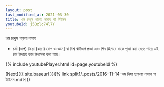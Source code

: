 ```yaml
---
layout: post
last_modified_at: 2021-03-30
title: ওম চাথুস পাড়ায় নামায গা টাইমস
youtubeId: j5Qzlc74l7Y
---
```

 
 
 ওম চাথুস পাড়ায় নামায  
 
 -  চর্যা (জপ) ক্রিয়া (করণ) যোগ ও জ্ঞান] বা বিশ্ব থাইজগ প্রজ্ঞা এবং শিব হিসাবে যাকে পূজা করা যেতে পারে এই চার উপায়ে কার উপাসনা করা যায়। 
 
  
 
  
 
 
 
 
 
 


{% include youtubePlayer.html id=page.youtubeId %}
 
[Next]({{ site.baseurl }}{% link  split1/_posts/2016-11-14-ওম নিসা ছাড়ায়া নামায গা টাইমস.md%})
 
